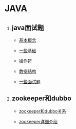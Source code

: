 ﻿# JAVA

 1. ## java面试题
 
    * [基本概念](./interview/1.md)

    * [一些基础](./interview/2.md)

    * [操作符](./interview/3.md)

    * [数据结构](./interview/4.md)

    * [一些面试题](./interview/5.md)
 2. ## zookeeper和dubbo
 
    * [zookeeper和dubbo关系](zk.md)
    
    * [zookeeper详细介绍](http://mp.weixin.qq.com/s?__biz=MzI4OTU3ODk3NQ==&mid=2247484252&idx=1&sn=50241242b7e02695474e49d092339ac1&chksm=ec2c49ecdb5bc0fa839f49eee59607b7fdd52eb637b145ad08a32da7b197cb9c71e77c558198&mpshare=1&scene=23&srcid=0803g3OT8RX5S4Skm7srlanW#rd)

